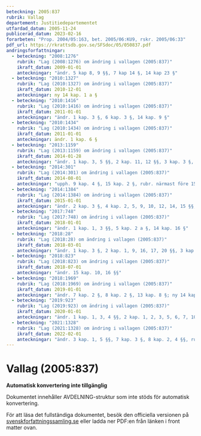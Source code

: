 ```yaml
---
beteckning: 2005:837
rubrik: Vallag
departement: Justitiedepartementet
utfardad_datum: 2005-11-24
publicerad_datum: 2023-02-16
forarbeten: "Prop. 2004/05:163, bet. 2005/06:KU9, rskr. 2005/06:33"
pdf_url: https://rkrattsdb.gov.se/SFSdoc/05/050837.pdf
andringsforfattningar:
  - beteckning: "2008:1276"
    rubrik: "Lag (2008:1276) om ändring i vallagen (2005:837)"
    ikraft_datum: 2009-01-01
    anteckningar: "ändr. 5 kap 8, 9 §§, 7 kap 14 §, 14 kap 23 §"
  - beteckning: "2010:1327"
    rubrik: "Lag (2010:1327) om ändring i vallagen (2005:837)"
    ikraft_datum: 2010-12-01
    anteckningar: ny 14 kap. 1 a §
  - beteckning: "2010:1416"
    rubrik: "Lag (2010:1416) om ändring i vallagen (2005:837)"
    ikraft_datum: 2011-01-01
    anteckningar: "ändr. 1 kap. 3 §, 6 kap. 3 §, 14 kap. 9 §"
  - beteckning: "2010:1434"
    rubrik: "Lag (2010:1434) om ändring i vallagen (2005:837)"
    ikraft_datum: 2011-01-01
    anteckningar: ändr. 1 kap. 6 §
  - beteckning: "2013:1159"
    rubrik: "Lag (2013:1159) om ändring i vallagen (2005:837)"
    ikraft_datum: 2014-01-28
    anteckningar: "ändr. 1 kap. 3, 5 §§, 2 kap. 11, 12 §§, 3 kap. 3 §, 4 kap. 20 §, 5 kap. 3 §; ny 2 kap. 11 a §, 5 kap. 2 a §"
  - beteckning: "2014:301"
    rubrik: "Lag (2014:301) om ändring i vallagen (2005:837)"
    ikraft_datum: 2014-08-01
    anteckningar: "upph. 9 kap. 4 §, 15 kap. 2 §, rubr. närmast före 15 kap. 2 §; nuvarande 3 kap. 6 §, 4 kap. 22 § betecknas 3 kap. 7 §, 4 kap. 26 §; ändr. 3 kap. 2, 3, 4, 5 §§, 4 kap. 20 §, 7 kap. 1, 3, 4, 5, 7, 8 §§, 10 kap. 7 §, 12 kap. 1, 7 §§, rubr. närmast före 3 kap. 6 §, 4 kap. 22 § sätts närmast före 3 kap. 7 §, 4 kap. 26 §; nya 3 kap. 6 §, 4 kap. 22, 23, 24, 25 §§, 7 kap. 3 a §, 8 kap. 7 a §, 12 kap. 8 §, rubr. närmast före 4 kap. 22 §, 7 kap. 3 a, 4 §§, 12 kap. 8 §"
  - beteckning: "2014:1384"
    rubrik: "Lag (2014:1384) om ändring i vallagen (2005:837)"
    ikraft_datum: 2015-01-01
    anteckningar: "ändr. 2 kap. 3 §, 4 kap. 2, 5, 9, 10, 12, 14, 15 §§, 11 kap. 2 §, 13 kap. 7, 8 §§, 14 kap. 2, 3, 4, 5, 6, 8 §§ samt 15 kap. 3, 6 §§, rubr. närmast före 2 kap. 9 §; nya 2 kap. 14, 15, 16, 17, 18, 19, 20 §§, 14 kap. 4 a, 4 b, 4 c §§, rubr. närmast före 2 kap. 14, 20 §§"
  - beteckning: "2017:748"
    rubrik: "Lag (2017:748) om ändring i vallagen (2005:837)"
    ikraft_datum: 2018-01-01
    anteckningar: "ändr. 1 kap. 1, 3 §§, 5 kap. 2 a §, 14 kap. 16 §"
  - beteckning: "2018:28"
    rubrik: "Lag (2018:28) om ändring i vallagen (2005:837)"
    ikraft_datum: 2018-03-01
    anteckningar: "ändr. 1 kap. 3 §, 2 kap. 1, 9, 16, 17, 20 §§, 3 kap. 7 §, 4 kap. 23 §, 5 kap. 8 §, 7 kap. 4, 5 §§, 9 kap. 7 §, 14 kap. 22, 23, 25 §§, 15 kap. 5, 6, 7, 8, 9, 13 §§; ny 15 kap. 16 §"
  - beteckning: "2018:823"
    rubrik: "Lag (2018:823) om ändring i vallagen (2005:837)"
    ikraft_datum: 2018-07-01
    anteckningar: "ändr. 15 kap. 10, 16 §§"
  - beteckning: "2018:1969"
    rubrik: "Lag (2018:1969) om ändring i vallagen (2005:837)"
    ikraft_datum: 2019-01-01
    anteckningar: "ändr. 7 kap. 2 §, 8 kap. 2 §, 13 kap. 8 §; ny 14 kap. 2 a §"
  - beteckning: "2019:923"
    rubrik: "Lag (2019:923) om ändring i vallagen (2005:837)"
    ikraft_datum: 2020-01-01
    anteckningar: "ändr. 1 kap. 1, 3, 4 §§, 2 kap. 1, 2, 3, 5, 6, 7, 10, 14, 15 §§, 4 kap. 1, 5, 7, 8, 9, 10, 13, 15, 19 §§, 5 kap. 2 a §, 6 kap. 8 §, 7 kap. 6, 12 §§, 8 kap. 2 §, 10 kap. 2 §, 14 kap. 1, 6, 8, 13, 15, 21, 22, 27, 28, 29 §§, 15 kap. 3, 10, 11, 13 §§, rubr. närmast före 4 kap. 5 §, 14 kap. 26 §"
  - beteckning: "2021:1328"
    rubrik: "Lag (2021:1328) om ändring i vallagen (2005:837)"
    ikraft_datum: 2022-02-01
    anteckningar: "ändr. 3 kap. 1, 5 §§, 7 kap. 3 §, 8 kap. 2, 4 §§, rubr. närmast före 8 kap. 1 §; ny 8 kap. 2 a §"
---
```


# Vallag (2005:837)

**Automatisk konvertering inte tillgänglig**

Dokumentet innehåller AVDELNING-struktur som inte stöds för automatisk konvertering.

För att läsa det fullständiga dokumentet, besök den officiella versionen på [svenskforfattningssamling.se](https://svenskforfattningssamling.se/) eller ladda ner PDF:en från länken i front matter ovan.